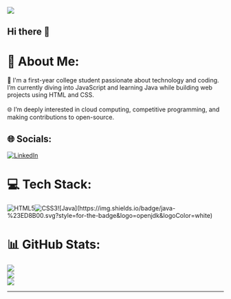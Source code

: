 [![](https://visitcount.itsvg.in/api?id=SKK402&icon=0&color=0)](https://visitcount.itsvg.in)
## Hi there 👋

<!--
**SKK402/SKK402** is a ✨ _special_ ✨ repository because its `README.md` (this file) appears on your GitHub profile.

Here are some ideas to get you started:

- 🔭 I’m currently working on 
- 🌱 I’m currently learning ...
- 👯 I’m looking to collaborate on ...
- 🤔 I’m looking for help with ...
- 💬 Ask me about ...
- 📫 How to reach me: ...
- 😄 Pronouns: ...
- ⚡ Fun fact: ...
-->
# 💫 About Me:
👋 I'm a first-year college student passionate about technology and coding. I’m currently diving into JavaScript and learning Java while building web projects using HTML and CSS.<br><br>🌐 I’m deeply interested in cloud computing, competitive programming, and making contributions to open-source.


## 🌐 Socials:
[![LinkedIn](https://img.shields.io/badge/LinkedIn-%230077B5.svg?logo=linkedin&logoColor=white)](https://linkedin.com/in/som-kunar-211631319) 

# 💻 Tech Stack:
![HTML5](https://img.shields.io/badge/html5-%23E34F26.svg?style=for-the-badge&logo=html5&logoColor=white)![CSS3](https://img.shields.io/badge/css3-%231572B6.svg?style=for-the-badge&logo=css3&logoColor=white![JavaScript](https://img.shields.io/badge/javascript-%23323330.svg?style=for-the-badge&logo=javascript&logoColor=%23F7DF1E))![Java](https://img.shields.io/badge/java-%23ED8B00.svg?style=for-the-badge&logo=openjdk&logoColor=white) 
# 📊 GitHub Stats:
![](https://github-readme-stats.vercel.app/api?username=SKK402&theme=dark&hide_border=false&include_all_commits=false&count_private=false)<br/>
![](https://github-readme-streak-stats.herokuapp.com/?user=SKK402&theme=dark&hide_border=false)<br/>
![](https://github-readme-stats.vercel.app/api/top-langs/?username=SKK402&theme=dark&hide_border=false&include_all_commits=false&count_private=false&layout=compact)

---


<!-- Proudly created with GPRM ( https://gprm.itsvg.in ) -->
